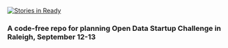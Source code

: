 [![Stories in Ready](https://badge.waffle.io/waffleio/open-data-startup-challenge.png?label=ready&title=Ready)](https://waffle.io/waffleio/open-data-startup-challenge)
### A code-free repo for planning Open Data Startup Challenge in Raleigh, September 12-13
